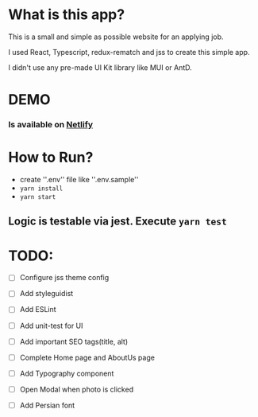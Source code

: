# What is this app?
This is a small and simple as possible website for an applying job.

I used React, Typescript, redux-rematch and jss to create this simple app.

I didn't use any pre-made UI Kit library like MUI or AntD.

# DEMO
### Is available on [Netlify](/)

# How to Run?
 - create ''.env'' file like ''.env.sample''
 - ```yarn install```
 - ```yarn start```

## Logic is testable via jest. Execute ```yarn test```

# TODO:
- [ ] Configure jss theme config
- [ ] Add styleguidist
- [ ] Add ESLint
- [ ] Add unit-test for UI
- [ ] Add important SEO tags(title, alt)
- [ ] Complete Home page and AboutUs page
- [ ] Add Typography component
- [ ] Open Modal when photo is clicked
- [ ] Add Persian font


